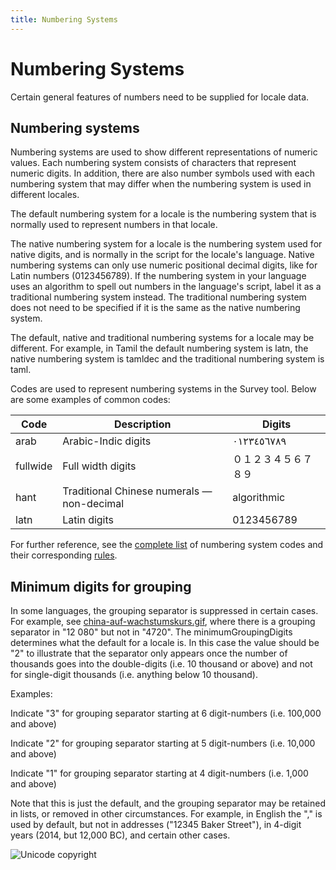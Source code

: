 ```yaml
---
title: Numbering Systems
---
```


# Numbering Systems

Certain general features of numbers need to be supplied for locale data.

## Numbering systems

Numbering systems are used to show different representations of numeric values. Each numbering system consists of characters that represent numeric digits. In addition, there are also number symbols used with each numbering system that may differ when the numbering system is used in different locales.

The default numbering system for a locale is the numbering system that is normally used to represent numbers in that locale.

The native numbering system for a locale is the numbering system used for native digits, and is normally in the script for the locale's language. Native numbering systems can only use numeric positional decimal digits, like for Latin numbers (0123456789). If the numbering system in your language uses an algorithm to spell out numbers in the language's script, label it as a traditional numbering system instead. The traditional numbering system does not need to be specified if it is the same as the native numbering system.

The default, native and traditional numbering systems for a locale may be different. For example, in Tamil the default numbering system is latn, the native numbering system is tamldec and the traditional numbering system is taml.

Codes are used to represent numbering systems in the Survey tool. Below are some examples of common codes:

| Code |  Description |  Digits |
|---|---|---|
| arab | Arabic-Indic digits | ٠١٢٣٤٥٦٧٨٩ |
| fullwide      | Full width digits | ０１２３４５６７８９ |
| hant | Traditional Chinese numerals — non-decimal | algorithmic |
| latn |  Latin digits |  0123456789 |

For further reference, see the [complete list](http://www.unicode.org/repos/cldr/trunk/common/bcp47/number.xml) of numbering system codes and their corresponding [rules](http://www.unicode.org/repos/cldr/trunk/common/supplemental/numberingSystems.xml).

## Minimum digits for grouping

In some languages, the grouping separator is suppressed in certain cases. For example, see [china-auf-wachstumskurs.gif](http://media0.faz.net/ppmedia/multimedia/interaktiv/2537959306/1.289750/width610x580/china-auf-wachstumskurs.gif), where there is a grouping separator in "12 080" but not in "4720". The minimumGroupingDigits determines what the default for a locale is. In this case the value should be "2" to illustrate that the separator only appears once the number of thousands goes into the double-digits (i.e. 10 thousand or above) and not for single-digit thousands (i.e. anything below 10 thousand).

Examples:

Indicate "3" for grouping separator starting at 6 digit-numbers (i.e. 100,000 and above)

Indicate "2" for grouping separator starting at 5 digit-numbers (i.e. 10,000 and above)

Indicate "1" for grouping separator starting at 4 digit-numbers (i.e. 1,000 and above)

Note that this is just the default, and the grouping separator may be retained in lists, or removed in other circumstances. For example, in English the "," is used by default, but not in addresses ("12345 Baker Street"), in 4-digit years (2014, but 12,000 BC), and certain other cases.

![Unicode copyright](https://www.unicode.org/img/hb_notice.gif)